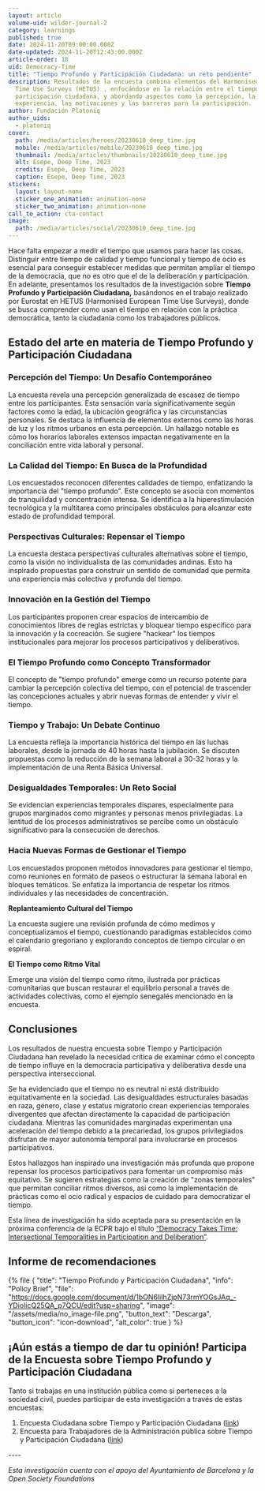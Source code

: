```yaml
---
layout: article
volume-uid: wilder-journal-2
category: learnings
published: true
date: 2024-11-20T09:00:00.000Z
date-updated: 2024-11-20T12:43:00.000Z
article-order: 18
uid: Democracy-Time
title: "Tiempo Profundo y Participación Ciudadana: un reto pendiente"
description: Resultados de la encuesta combina elementos del Harmonised European
  Time Use Surveys (HETUS) , enfocándose en la relación entre el tiempo y la
  participación ciudadana, y abordando aspectos como la percepción, la
  experiencia, las motivaciones y las barreras para la participación.
author: Fundación Platoniq
author_uids:
  - platoniq
cover:
  path: /media/articles/heroes/20230610_deep_time.jpg
  mobile: /media/articles/mobile/20230610_deep_time.jpg
  thumbnail: /media/articles/thumbnails/20230610_deep_time.jpg
  alt: Esepe, Deep Time, 2023
  credits: Esepe, Deep Time, 2023
  caption: Esepe, Deep Time, 2023
stickers:
  layout: layout-none
  sticker_one_animation: animation-none
  sticker_two_animation: animation-none
call_to_action: cta-contact
image:
  path: /media/articles/social/20230610_deep_time.jpg
---
```

Hace falta empezar a medir el tiempo que usamos para hacer las cosas. Distinguir entre tiempo de calidad y tiempo funcional y tiempo de ocio es esencial para conseguir establecer medidas que permitan ampliar el tiempo de la democracia, que no es otro que el de la deliberación y participación. En adelante, presentamos los resultados de la investigación sobre **Tiempo Profundo y Participación Ciudadana,** basándonos en el trabajo realizado por Eurostat en HETUS (Harmonised European Time Use Surveys), donde se busca comprender como usan el tiempo en relación con la práctica democrática, tanto la ciudadanía como los trabajadores públicos.

## **Estado del arte en materia de Tiempo Profundo y Participación Ciudadana**

### **Percepción del Tiempo: Un Desafío Contemporáneo**

La encuesta revela una percepción generalizada de escasez de tiempo entre los participantes. Esta sensación varía significativamente según factores como la edad, la ubicación geográfica y las circunstancias personales. Se destaca la influencia de elementos externos como las horas de luz y los ritmos urbanos en esta percepción. Un hallazgo notable es cómo los horarios laborales extensos impactan negativamente en la conciliación entre vida laboral y personal.

### **La Calidad del Tiempo: En Busca de la Profundidad**

Los encuestados reconocen diferentes calidades de tiempo, enfatizando la importancia del "tiempo profundo". Este concepto se asocia con momentos de tranquilidad y concentración intensa. Se identifica a la hiperestimulación tecnológica y la multitarea como principales obstáculos para alcanzar este estado de profundidad temporal.

### **Perspectivas Culturales: Repensar el Tiempo**

La encuesta destaca perspectivas culturales alternativas sobre el tiempo, como la visión no individualista de las comunidades andinas. Esto ha inspirado propuestas para construir un sentido de comunidad que permita una experiencia más colectiva y profunda del tiempo.

### **Innovación en la Gestión del Tiempo**

Los participantes proponen crear espacios de intercambio de conocimientos libres de reglas estrictas y bloquear tiempo específico para la innovación y la cocreación. Se sugiere "hackear" los tiempos institucionales para mejorar los procesos participativos y deliberativos.

### **El Tiempo Profundo como Concepto Transformador**

El concepto de "tiempo profundo" emerge como un recurso potente para cambiar la percepción colectiva del tiempo, con el potencial de trascender las concepciones actuales y abrir nuevas formas de entender y vivir el tiempo.

### **Tiempo y Trabajo: Un Debate Continuo**

La encuesta refleja la importancia histórica del tiempo en las luchas laborales, desde la jornada de 40 horas hasta la jubilación. Se discuten propuestas como la reducción de la semana laboral a 30-32 horas y la implementación de una Renta Básica Universal.

### **Desigualdades Temporales: Un Reto Social**

Se evidencian experiencias temporales dispares, especialmente para grupos marginados como migrantes y personas menos privilegiadas. La lentitud de los procesos administrativos se percibe como un obstáculo significativo para la consecución de derechos.

### **Hacia Nuevas Formas de Gestionar el Tiempo**

Los encuestados proponen métodos innovadores para gestionar el tiempo, como reuniones en formato de paseos o estructurar la semana laboral en bloques temáticos. Se enfatiza la importancia de respetar los ritmos individuales y las necesidades de concentración.

**Replanteamiento Cultural del Tiempo**

La encuesta sugiere una revisión profunda de cómo medimos y conceptualizamos el tiempo, cuestionando paradigmas establecidos como el calendario gregoriano y explorando conceptos de tiempo circular o en espiral.

**El Tiempo como Ritmo Vital**

Emerge una visión del tiempo como ritmo, ilustrada por prácticas comunitarias que buscan restaurar el equilibrio personal a través de actividades colectivas, como el ejemplo senegalés mencionado en la encuesta.

## **Conclusiones**

Los resultados de nuestra encuesta sobre Tiempo y Participación Ciudadana han revelado la necesidad crítica de examinar cómo el concepto de tiempo influye en la democracia participativa y deliberativa desde una perspectiva interseccional.

Se ha evidenciado que el tiempo no es neutral ni está distribuido equitativamente en la sociedad. Las desigualdades estructurales basadas en raza, género, clase y estatus migratorio crean experiencias temporales divergentes que afectan directamente la capacidad de participación ciudadana. Mientras las comunidades marginadas experimentan una aceleración del tiempo debido a la precariedad, los grupos privilegiados disfrutan de mayor autonomía temporal para involucrarse en procesos participativos.

Estos hallazgos han inspirado una investigación más profunda que propone repensar los procesos participativos para fomentar un compromiso más equitativo. Se sugieren estrategias como la creación de "zonas temporales" que permitan conciliar ritmos diversos, así como la implementación de prácticas como el ocio radical y espacios de cuidado para democratizar el tiempo.

Esta línea de investigación ha sido aceptada para su presentación en la próxima conferencia de la ECPR bajo el título [“Democracy Takes Time: Intersectional Temporalities in Participation and Deliberation”](https://ecpr.eu/Events/Event/PaperDetails/79797).

## **Informe de recomendaciones**

{% file { "title": "Tiempo Profundo y Participación Ciudadana", "info": "Policy Brief", "file": "https://docs.google.com/document/d/1bON6liIhZjpN73rmYOGsJAq_-YDiolicQ25QA_p7QCU/edit?usp=sharing", "image": "/assets/media/no_image-file.png", "button_text": "Descarga", "button_icon": "icon-download", "alt_color": true } %}

## **¡Aún estás a tiempo de dar tu opinión! Participa de la Encuesta sobre Tiempo Profundo y Participación Ciudadana**

Tanto si trabajas en una institución pública como si perteneces a la sociedad civil, puedes participar de esta investigación a través de estas encuestas:

1. Encuesta Ciudadana sobre Tiempo y Participación Ciudadana ([link](https://openspaces.platoniq.net/conferences/FDCD/f/443/)) 
2. Encuesta para Trabajadores de la Administración pública sobre Tiempo y Participación Ciudadana ([link](https://openspaces.platoniq.net/conferences/FDCD/f/444/))

*\----*

*Esta investigación cuenta con el apoyo del Ayuntamiento de Barcelona y la Open Society Foundations*
